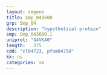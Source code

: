 ```yaml
---
layout: smgene
title: Smp_043600
grp: Smp_04
description: "hypothetical protein"
smp: Smp_043600.1
uniprot: "G4VKA0"
length:   375
cdd: "cl04723, pfam04750"
kk: ns
categories: sm
---
```

